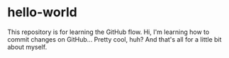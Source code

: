 # hello-world
This repository is for learning the GitHub flow.
Hi, I'm learning how to commit changes on GitHub... Pretty cool, huh?
And that's all for a little bit about myself.
